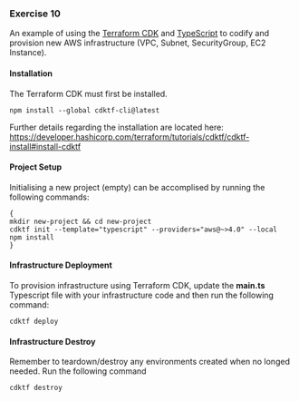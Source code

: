 ### Exercise 10
An example of using the [Terraform CDK](https://developer.hashicorp.com/terraform/cdktf) and [TypeScript](https://www.typescriptlang.org/) to codify and provision new AWS infrastructure (VPC, Subnet, SecurityGroup, EC2 Instance).

#### Installation

The Terraform CDK must first be installed.

```
npm install --global cdktf-cli@latest
```

Further details regarding the installation are located here:
https://developer.hashicorp.com/terraform/tutorials/cdktf/cdktf-install#install-cdktf

#### Project Setup

Initialising a new project (empty) can be accomplised by running the following commands:

```
{
mkdir new-project && cd new-project
cdktf init --template="typescript" --providers="aws@~>4.0" --local
npm install
}
```

#### Infrastructure Deployment

To provision infrastructure using Terraform CDK, update the **main.ts** Typescript file with your infrastructure code and then run the following command:

```
cdktf deploy
```

#### Infrastructure Destroy

Remember to teardown/destroy any environments created when no longed needed. Run the following command

```
cdktf destroy
```